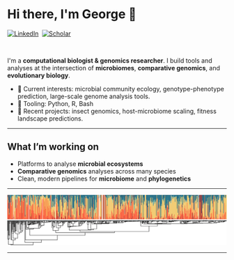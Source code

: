 # Hi there, I'm George 👋

<a href="https://www.linkedin.com/in/gkalog"><img src="https://img.shields.io/badge/LinkedIn-0A66C2?style=for-the-badge&logo=linkedin&logoColor=white" alt="LinkedIn" /></a>&nbsp;
<a href="https://scholar.google.com/citations?user=XufJtsgAAAAJ"><img src="https://img.shields.io/badge/Google%20Scholar-4285F4?style=for-the-badge&logo=googlescholar&logoColor=white" alt="Scholar" /></a>&nbsp;

<br/>

I'm a **computational biologist & genomics researcher**. I build tools and analyses at the intersection of **microbiomes**, **comparative genomics**, and **evolutionary biology**.

- 🔬 Current interests: microbial community ecology, genotype-phenotype prediction, large-scale genome analysis tools.  
- 🧰 Tooling: Python, R, Bash
- 🌳 Recent projects: insect genomics, host-microbiome scaling, fitness landscape predictions.  

---

## What I’m working on

- Platforms to analyse **microbial ecosystems**  
- **Comparative genomics** analyses across many species  
- Clean, modern pipelines for **microbiome** and **phylogenetics**

---
![](https://github.com/g-kalogiannis/g-kalogiannis/blob/main/host_phylogeny_with_microbiome_bars.svg?raw=true)

---
